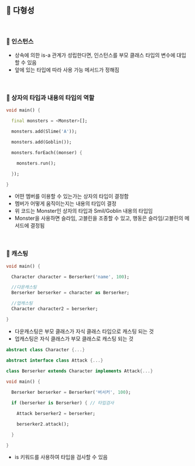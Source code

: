 ## 📖 다형성
<br>

### 📄 인스턴스

- 상속에 의한 is-a 관계가 성립한다면, 인스턴스를 부모 클래스 타입의 변수에 대입할 수 있음
- 앞에 있는 타입에 따라 사용 가능 메서드가 정해짐
<br>

### 📄 상자의 타입과 내용의 타입의 역할
```dart
void main() {

  final monsters = <Monster>[];

  monsters.add(Slime('A'));

  monsters.add(Goblin());

  monsters.forEach((monser) {

    monsters.run();

  });

}
```

- 어떤 멤버를 이용할 수 있는가는 상자의 타입이 결정함
- 멤버가 어떻게 움직이는지는 내용의 타입이 결정
- 위 코드는 Monster인 상자의 타입과 Smil/Goblin 내용의 타입임
- Monster을 사용하면 슬라임, 고블린을 조종할 수 있고, 행동은 슬라임/고블린의 메서드에 결정됨
<br>

### 📄 캐스팅


```dart 
void main() {

  Character character = Berserker('name', 100);

  //다운캐스팅
  Berserker berserker = character as Berserker;

  //업캐스팅
  Character character2 = berserker;

}
```
- 다운캐스팅은 부모 클래스가 자식 클래스 타입으로 캐스팅 되는 것
- 업캐스팅은 자식 클래스가 부모 클래스로 캐스팅 되는 것

```dart
abstract class Character {...}

abstract interface class Attack {...}
  
class Berserker extends Character implements Attack{...}

void main() {

  Berserker berserker = Berserker('버서커', 100);

  if (berserker is Berserker) { // 타입검사

    Attack berserker2 = berserker;

    berserker2.attack();

  }

}
```
- is 키워드를 사용하여 타입을 검사할 수 있음
